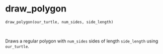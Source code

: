 # draw_polygon

`draw_polygon(our_turtle, num_sides, side_length)`

<br>

Draws a regular polygon with `num_sides` sides of length `side_length` using `our_turtle`.
